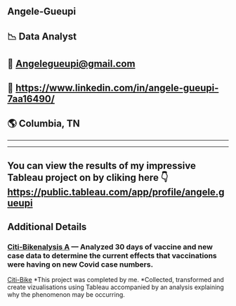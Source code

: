 ##  Angele-Gueupi 
##  :chart_with_downwards_trend: Data Analyst
## 📧 Angelegueupi@gmail.com
## 🔗 https://www.linkedin.com/in/angele-gueupi-7aa16490/
## :earth_americas: Columbia, TN

<HR>
<HR>
  
## You can view the results of my impressive Tableau project on by cliking here 👇https://public.tableau.com/app/profile/angele.gueupi

## Additional Details 
###  [Citi-Bikenalysis A](https://public.tableau.com/app/profile/angele.gueupi/viz/CitibikeJerseycityanalysis/CitibikeJerseycityanalysis2020) — Analyzed 30 days of vaccine and new case data to determine the current effects that vaccinations were having on new Covid case numbers.
  [Citi-Bike](https://public.tableau.com/app/profile/angele.gueupi/viz/CitibikeJerseycityanalysis/CitibikeJerseycityanalysis2020)
*This project was completed by me.
*Collected, transformed and create vizualisations using Tableau accompanied by an analysis explaining why the phenomenon may be occurring. 


